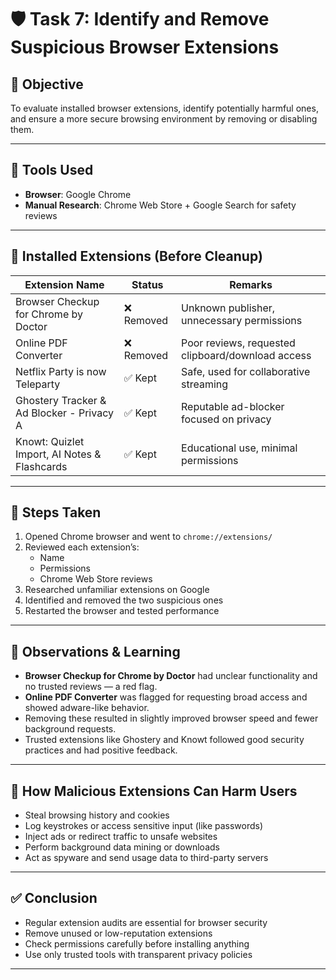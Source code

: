 # 🛡️ Task 7: Identify and Remove Suspicious Browser Extensions

## 🎯 Objective
To evaluate installed browser extensions, identify potentially harmful ones, and ensure a more secure browsing environment by removing or disabling them.

---

## 🧰 Tools Used
- **Browser**: Google Chrome
- **Manual Research**: Chrome Web Store + Google Search for safety reviews

---

## 🔎 Installed Extensions (Before Cleanup)

| Extension Name                                         | Status        | Remarks                                             |
|--------------------------------------------------------|---------------|-----------------------------------------------------|
| Browser Checkup for Chrome by Doctor                  | ❌ Removed     | Unknown publisher, unnecessary permissions          |
| Online PDF Converter                                   | ❌ Removed     | Poor reviews, requested clipboard/download access   |
| Netflix Party is now Teleparty                        | ✅ Kept        | Safe, used for collaborative streaming              |
| Ghostery Tracker & Ad Blocker - Privacy A             | ✅ Kept        | Reputable ad-blocker focused on privacy             |
| Knowt: Quizlet Import, AI Notes & Flashcards          | ✅ Kept        | Educational use, minimal permissions                |

---

## 🧾 Steps Taken

1. Opened Chrome browser and went to `chrome://extensions/`
2. Reviewed each extension’s:
   - Name
   - Permissions
   - Chrome Web Store reviews
3. Researched unfamiliar extensions on Google
4. Identified and removed the two suspicious ones
5. Restarted the browser and tested performance

---

## 🧠 Observations & Learning

- **Browser Checkup for Chrome by Doctor** had unclear functionality and no trusted reviews — a red flag.
- **Online PDF Converter** was flagged for requesting broad access and showed adware-like behavior.
- Removing these resulted in slightly improved browser speed and fewer background requests.
- Trusted extensions like Ghostery and Knowt followed good security practices and had positive feedback.

---

## 🧩 How Malicious Extensions Can Harm Users

- Steal browsing history and cookies
- Log keystrokes or access sensitive input (like passwords)
- Inject ads or redirect traffic to unsafe websites
- Perform background data mining or downloads
- Act as spyware and send usage data to third-party servers

---

## ✅ Conclusion

- Regular extension audits are essential for browser security
- Remove unused or low-reputation extensions
- Check permissions carefully before installing anything
- Use only trusted tools with transparent privacy policies

---
